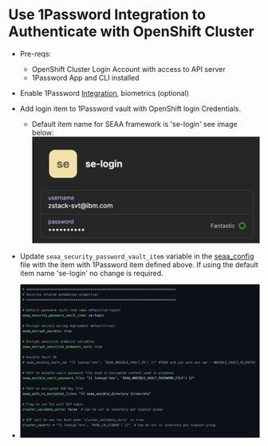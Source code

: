 # Use 1Password Integration to Authenticate with OpenShift Cluster

- Pre-reqs:
  - OpenShift Cluster Login Account with access to API server
  - 1Password App and CLI installed


- Enable 1Password [Integration](https://developer.1password.com/docs/cli/get-started/#requirements), biometrics (optional)
  
- Add login item to 1Password vault with OpenShift login Credentials.
  - Default item name for SEAA framework is 'se-login' see image below:
    ![1Password Item](../images/se-login-1password.png)

- Update `seaa_security_password_vault_item` variable in the [seaa_config](../../ibm/seaa/ansible/variables/config/seaa_config.yaml) file with the item with 1Password item defined above. If using the default item name 'se-login' no change is required.
- ![Item name](../images/seaa-security-vars-defaults.png)
  